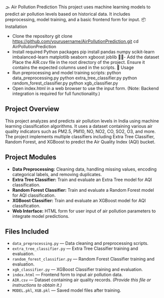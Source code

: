 
🌫️ Air Pollution Prediction
This project uses machine learning models to predict air pollution levels based on historical data. It includes preprocessing, model training, and a basic frontend form for input.
📦 Installation
- Clone the repository
git clone https://github.com/yourusername/AirPollutionPrediction.git
cd AirPollutionPrediction
- Install required Python packages
pip install pandas numpy scikit-learn imbalanced-learn matplotlib seaborn xgboost joblib
- Add the dataset
Place the AIR.csv file in the root directory of the project. Ensure it contains the expected columns used in the scripts.
🚀 Usage
- Run preprocessing and model training scripts:
python data_preprocessing.py
python extra_tree_classifier.py
python random_forest_classifier.py
python xgb_classifier.py
- Open index.html in a web browser to use the input form.
(Note: Backend integration is required for full functionality.)

## Project Overview
This project analyzes and predicts air pollution levels in India using machine learning classification algorithms. It uses a dataset containing various air quality indicators such as PM2.5, PM10, NO, NO2, CO, SO2, O3, and more. The project implements multiple classifiers including Extra Tree Classifier, Random Forest, and XGBoost to predict the Air Quality Index (AQI) bucket.

## Project Modules
- **Data Preprocessing:** Cleaning data, handling missing values, encoding categorical labels, and removing duplicates.
- **Extra Tree Classifier:** Train and evaluate an Extra Tree model for AQI classification.
- **Random Forest Classifier:** Train and evaluate a Random Forest model for AQI classification.
- **XGBoost Classifier:** Train and evaluate an XGBoost model for AQI classification.
- **Web Interface:** HTML form for user input of air pollution parameters to integrate model predictions.

## Files Included
- `data_preprocessing.py` — Data cleaning and preprocessing scripts.
- `extra_tree_classifier.py` — Extra Tree Classifier training and evaluation.
- `random_forest_classifier.py` — Random Forest Classifier training and evaluation.
- `xgb_classifier.py` — XGBoost Classifier training and evaluation.
- `index.html` — Frontend form to input air pollution data.
- `AIR.csv` — Dataset containing air quality records. *(Provide this file or instructions to obtain it.)*
- `MODEL.pkl`, `XGB.pkl` — Saved model files after training.
